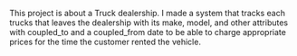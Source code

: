 This project is about a Truck dealership. I made a system that tracks each trucks that leaves the dealership with its make, model, and other attributes with coupled_to and a coupled_from date to be able to charge appropriate prices for the time the customer rented the vehicle.

